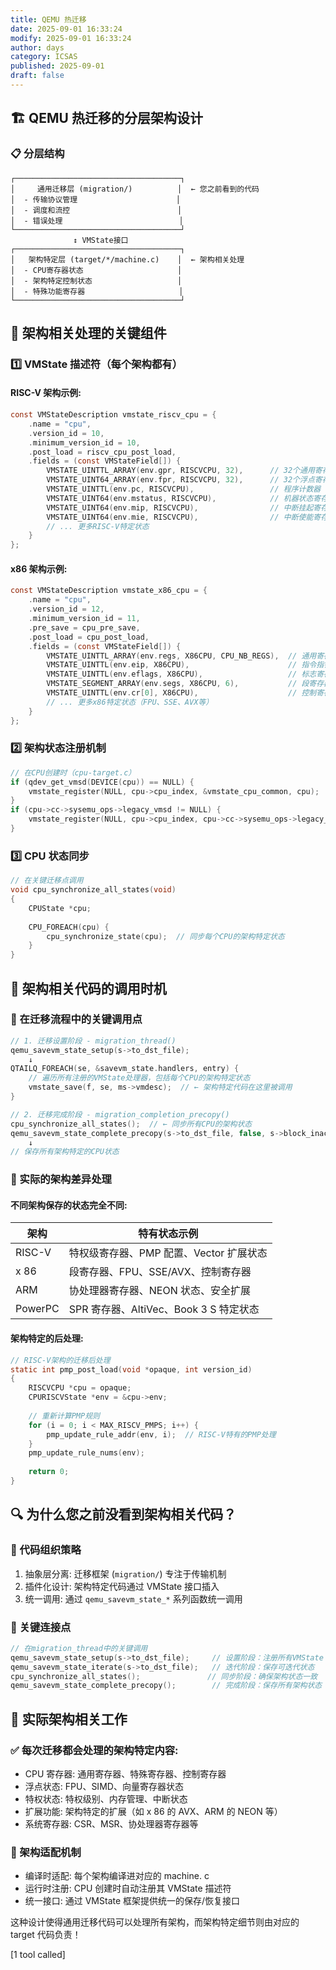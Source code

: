 ```yaml
---
title: QEMU 热迁移
date: 2025-09-01 16:33:24
modify: 2025-09-01 16:33:24
author: days
category: ICSAS
published: 2025-09-01
draft: false
---
```


## 🏗️ QEMU 热迁移的分层架构设计

### 📋 分层结构

```
┌─────────────────────────────────────┐
│     通用迁移层 (migration/)          │  ← 您之前看到的代码
│  - 传输协议管理                      │
│  - 调度和流控                        │
│  - 错误处理                          │
└─────────────────────────────────────┘
              ↕️ VMState接口
┌─────────────────────────────────────┐
│   架构特定层 (target/*/machine.c)    │  ← 架构相关处理
│  - CPU寄存器状态                     │
│  - 架构特定控制状态                   │
│  - 特殊功能寄存器                     │
└─────────────────────────────────────┘
```

## 🎯 架构相关处理的关键组件

### 1️⃣ VMState 描述符（每个架构都有）

#### RISC-V 架构示例:
```c
const VMStateDescription vmstate_riscv_cpu = {
    .name = "cpu",
    .version_id = 10,
    .minimum_version_id = 10,
    .post_load = riscv_cpu_post_load,
    .fields = (const VMStateField[]) {
        VMSTATE_UINTTL_ARRAY(env.gpr, RISCVCPU, 32),      // 32个通用寄存器
        VMSTATE_UINT64_ARRAY(env.fpr, RISCVCPU, 32),      // 32个浮点寄存器
        VMSTATE_UINTTL(env.pc, RISCVCPU),                 // 程序计数器
        VMSTATE_UINT64(env.mstatus, RISCVCPU),            // 机器状态寄存器
        VMSTATE_UINT64(env.mip, RISCVCPU),                // 中断挂起寄存器
        VMSTATE_UINT64(env.mie, RISCVCPU),                // 中断使能寄存器
        // ... 更多RISC-V特定状态
    }
};
```

#### x86 架构示例:
```c
const VMStateDescription vmstate_x86_cpu = {
    .name = "cpu",
    .version_id = 12,
    .minimum_version_id = 11,
    .pre_save = cpu_pre_save,
    .post_load = cpu_post_load,
    .fields = (const VMStateField[]) {
        VMSTATE_UINTTL_ARRAY(env.regs, X86CPU, CPU_NB_REGS),  // 通用寄存器
        VMSTATE_UINTTL(env.eip, X86CPU),                      // 指令指针
        VMSTATE_UINTTL(env.eflags, X86CPU),                   // 标志寄存器
        VMSTATE_SEGMENT_ARRAY(env.segs, X86CPU, 6),           // 段寄存器
        VMSTATE_UINTTL(env.cr[0], X86CPU),                    // 控制寄存器
        // ... 更多x86特定状态（FPU、SSE、AVX等）
    }
};
```

### 2️⃣ 架构状态注册机制
```c
// 在CPU创建时（cpu-target.c）
if (qdev_get_vmsd(DEVICE(cpu)) == NULL) {
    vmstate_register(NULL, cpu->cpu_index, &vmstate_cpu_common, cpu);  // 通用CPU状态
}
if (cpu->cc->sysemu_ops->legacy_vmsd != NULL) {
    vmstate_register(NULL, cpu->cpu_index, cpu->cc->sysemu_ops->legacy_vmsd, cpu);  // 架构特定状态
}
```

### 3️⃣ CPU 状态同步
```c
// 在关键迁移点调用
void cpu_synchronize_all_states(void)
{
    CPUState *cpu;
    
    CPU_FOREACH(cpu) {
        cpu_synchronize_state(cpu);  // 同步每个CPU的架构特定状态
    }
}
```

## 🔄 架构相关代码的调用时机

### 📍 在迁移流程中的关键调用点

```c
// 1. 迁移设置阶段 - migration_thread()
qemu_savevm_state_setup(s->to_dst_file);
    ↓
QTAILQ_FOREACH(se, &savevm_state.handlers, entry) {
    // 遍历所有注册的VMState处理器，包括每个CPU的架构特定状态
    vmstate_save(f, se, ms->vmdesc);  // ← 架构特定代码在这里被调用
}

// 2. 迁移完成阶段 - migration_completion_precopy()
cpu_synchronize_all_states();  // ← 同步所有CPU的架构状态
qemu_savevm_state_complete_precopy(s->to_dst_file, false, s->block_inactive);
    ↓
// 保存所有架构特定的CPU状态
```

### 🎯 实际的架构差异处理

#### 不同架构保存的状态完全不同:

| 架构 | 特有状态示例 |
|------|-------------|
| RISC-V | 特权级寄存器、PMP 配置、Vector 扩展状态 |
| x 86 | 段寄存器、FPU、SSE/AVX、控制寄存器 |
| ARM | 协处理器寄存器、NEON 状态、安全扩展 |
| PowerPC | SPR 寄存器、AltiVec、Book 3 S 特定状态 |

#### 架构特定的后处理:
```c
// RISC-V架构的迁移后处理
static int pmp_post_load(void *opaque, int version_id)
{
    RISCVCPU *cpu = opaque;
    CPURISCVState *env = &cpu->env;
    
    // 重新计算PMP规则
    for (i = 0; i < MAX_RISCV_PMPS; i++) {
        pmp_update_rule_addr(env, i);  // RISC-V特有的PMP处理
    }
    pmp_update_rule_nums(env);
    
    return 0;
}
```

## 🔍 为什么您之前没看到架构相关代码？

### 📂 代码组织策略
1. 抽象层分离: 迁移框架 (`migration/`) 专注于传输机制
2. 插件化设计: 架构特定代码通过 VMState 接口插入
3. 统一调用: 通过 `qemu_savevm_state_*` 系列函数统一调用

### 🔗 关键连接点
```c
// 在migration_thread中的关键调用
qemu_savevm_state_setup(s->to_dst_file);     // 设置阶段：注册所有VMState
qemu_savevm_state_iterate(s->to_dst_file);   // 迭代阶段：保存可迭代状态  
cpu_synchronize_all_states();               // 同步阶段：确保架构状态一致
qemu_savevm_state_complete_precopy();        // 完成阶段：保存所有架构状态
```

## 🎯 实际架构相关工作

### ✅ 每次迁移都会处理的架构特定内容:
- CPU 寄存器: 通用寄存器、特殊寄存器、控制寄存器
- 浮点状态: FPU、SIMD、向量寄存器状态
- 特权状态: 特权级别、内存管理、中断状态
- 扩展功能: 架构特定的扩展（如 x 86 的 AVX、ARM 的 NEON 等）
- 系统寄存器: CSR、MSR、协处理器寄存器等

### 🔧 架构适配机制
- 编译时适配: 每个架构编译进对应的 machine. c
- 运行时注册: CPU 创建时自动注册其 VMState 描述符
- 统一接口: 通过 VMState 框架提供统一的保存/恢复接口

这种设计使得通用迁移代码可以处理所有架构，而架构特定细节则由对应的 target 代码负责！

[1 tool called]